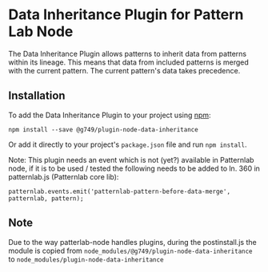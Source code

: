# Data Inheritance Plugin for Pattern Lab Node

The Data Inheritance Plugin allows patterns to inherit data from patterns within its lineage.
This means that data from included patterns is merged with the current pattern. The current pattern's data takes precedence.

## Installation

To add the Data Inheritance Plugin to your project using [npm](http://npmjs.com/):

`npm install --save @g749/plugin-node-data-inheritance`

Or add it directly to your project's `package.json` file and run `npm install`.

Note: This plugin needs an event which is not (yet?) available in Patternlab node, if it is to be used / tested the following needs to be added to ln. 360 in patternlab.js (Patternlab core lib):

    patternlab.events.emit('patternlab-pattern-before-data-merge', patternlab, pattern);

## Note
Due to the way patterlab-node handles plugins, during the postinstall.js the module is copied from `node_modules/@g749/plugin-node-data-inheritance` to `node_modules/plugin-node-data-inheritance`
